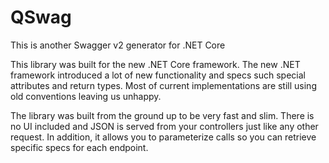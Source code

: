 # QSwag

This is another Swagger v2 generator for .NET Core

This library was built for the new .NET Core framework. The new .NET framework
introduced a lot of new functionality and specs such special attributes and return types.
Most of current implementations are still using old conventions leaving us unhappy.

The library was built from the ground up to be very fast and slim. There is no UI included
and JSON is served from your controllers just like any other request. In addition, it allows you to
parameterize calls so you can retrieve specific specs for each endpoint.
